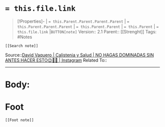 # `= this.file.link`
>[!Properties]- | `= this.Parent.Parent.Parent.Parent` |  `= this.Parent.Parent.Parent` | `= this.Parent.Parent` | `= this.Parent` | `= this.file.link` |`BUTTON[note]` 
>Version:: 2.1
>Parent:: [[Strenght]]
>Tags: #Notes
```meta-bind-embed
[[Search note]]
```
Source::[David Vaquero \| Calistenia y Salud \| NO HAGAS DOMINADAS SIN ANTES HACER ESTO😉🤝🏻 \| Instagram](https://www.instagram.com/reel/DEUg4nftmQP/)
Related To::
***
# Body:









# Foot
```meta-bind-embed
[[Foot note]]
``` 